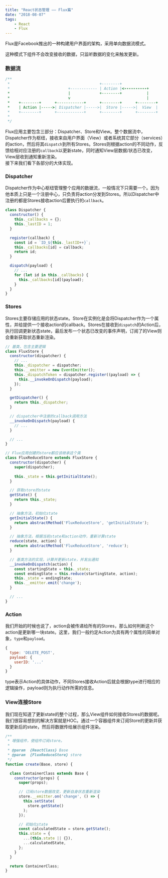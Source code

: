 ```yaml
---
title: "React状态管理 —— Flux篇"
date: "2018-08-07"
tags: 
    - React
    - Flux
---
```


Flux是Facebook推出的一种构建用户界面的架构，采用单向数据流模式。

<!-- excerpt_end -->

这种模式下组件不会改变接收的数据，只监听数据的变化来触发更新。

### 数据流

```javascript
/**
 *                                        +--------+
 *                          +------------ | Action |<----------+
 *                          |             +--------+           |
 *                          v                                  |
 *    +--------+      +------------+      +--------+      +--------+
 *    | Action |----->| Dispatcher |----->|  Store |----->|  View  |
 *    +--------+      +------------+      +--------+      +--------+
 * 
 */
```

Flux应用主要包含三部分：Dispatcher、Store和View。整个数据流中，Dispatcher作为枢纽，接收来自用户界面（View）或者系统其它部分（services）的action，然后将其`dispatch`到所有Stores。Stores则根据action的不同动作，反馈给相对应注册的`callback`以更新state，同时通知View层数据/状态已改变，View层收到通知重新渲染。  
接下来我们看下各部分的大体实现。

### Dispatcher

Dispatcher作为中心枢纽管理整个应用的数据流，一般情况下只需要一个。因为他本质上只是一个注册中心，只负责将action分发到Stores。所以Dispatcher中注册的都是Stores接收action后要执行的`callback`。

```javascript
class Dispatcher {
  constructor() {
    this._callbacks = {};
    this._lastID = 1;
  }

  register(callback) {
    const id = `ID_${this._lastID++}`;
    this._callbacks[id] = callback;
    return id;
  }

  dispatch(payload) {
    // ...
    for (let id in this._callbacks) {
      this._callbacks[id](payload);
    }
  }
}
```

### Stores

Stores主要存储应用的状态state。Store在实例化是会将Dispatcher作为一个属性，并给提供一个接收action的callback。Stores在接收到`dispatch`的Action后，执行回调更新状态state，最后发布一个状态已改变的事件声明，订阅了的View则会重新获取状态重新渲染。

```javascript
// 基类，包含主要逻辑
class FluxStore {
  constructor(dispatcher) {
    // ...
    this._dispatcher = dispatcher;
    this.__emitter = new EventEmitter();
    this._dispatchToken = dispatcher.register((payload) => {
      this.__invokeOnDispatch(payload);
    });
  }

  getDispatcher() {
    return this._dispatcher;
  }

  // dispatcher中注册的callback调用方法
  __invokeOnDispatch(payload) {
    // ...
  }

  // ...
}

// Flux应用创建的store都应该继承这个类
class FluxReduceStore extends FluxStore {
  constructor(dispatcher) {
    super(dispatcher);
  
    this._state = this.getInitialState();
  }

  // 获取store的state
  getState() {
    return this._state;
  }

  // 抽象方法，初始化state
  getInitialState() {
    return abstractMethod('FluxReduceStore', 'getInitialState');
  }

  // 抽象方法，根据当前state和action动作，重新计算state
  reduce(state, action) {
    return abstractMethod('FluxReduceStore', 'reduce');
  }

  // 基类方法的实现，计算并更新state，并发出通知
  __invokeOnDispatch(action) {
    const startingState = this._state;
    const endingState = this.reduce(startingState, action);
    this._state = endingState;
    this.__emitter.emit('change');
  }

  // ...
}
```

### Action

我们开始的时候也说了，action会被传递给所有的Stores，那么如何判断这个action是更新哪一块state。这里，我们一般约定Action为具有两个属性的简单对象，`type`和`payload`。

```javascript
{
  type: 'DELETE_POST',
  payload: {
    userID: '...'
  }
}
```

type表示Action的具体动作，不同Stores接收Action后就会根据type进行相应的逻辑操作，payload则为执行动作所需的信息。

### View连接Store

我们现在知道了更新state的整个过程，那么View组件如何接收Stores的数据呢。我们很容易想到的解决方案就是HOC。通过一个容器组件来订阅Store的更新并获取更新后的state，然后将数据传给展示组件渲染。

```javascript
/**
 * 增强组件，使组件订阅store。
 * 
 * @param  {ReactClass} Base
 * @param  {FluxReduceStore} store
 */
function create(Base, store) {

  class ContainerClass extends Base {
    constructor(props) {
      super(props);

      // 订阅store数据改变，更新自身状态重新渲染
      store.__emitter.on('change', () => {
        this.setState(
          store.getState()
        );
      });

      // 初始化state
      const calculatedState = store.getState();
      this.state = {
        ...(this.state || {}),
        ...calculatedState,
      };
    }
  }

  return ContainerClass;
}
```